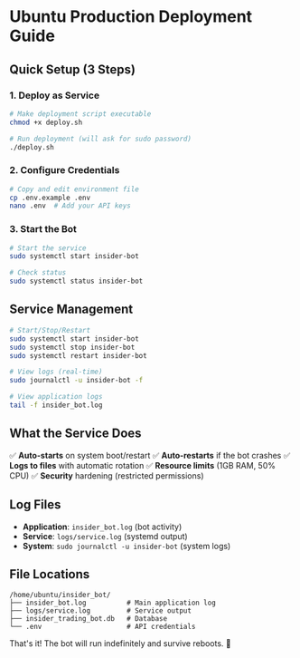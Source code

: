 # Ubuntu Production Deployment Guide

## Quick Setup (3 Steps)

### 1. Deploy as Service
```bash
# Make deployment script executable
chmod +x deploy.sh

# Run deployment (will ask for sudo password)
./deploy.sh
```

### 2. Configure Credentials
```bash
# Copy and edit environment file
cp .env.example .env
nano .env  # Add your API keys
```

### 3. Start the Bot
```bash
# Start the service
sudo systemctl start insider-bot

# Check status
sudo systemctl status insider-bot
```

## Service Management

```bash
# Start/Stop/Restart
sudo systemctl start insider-bot
sudo systemctl stop insider-bot
sudo systemctl restart insider-bot

# View logs (real-time)
sudo journalctl -u insider-bot -f

# View application logs
tail -f insider_bot.log
```

## What the Service Does

✅ **Auto-starts** on system boot/restart
✅ **Auto-restarts** if the bot crashes
✅ **Logs to files** with automatic rotation
✅ **Resource limits** (1GB RAM, 50% CPU)
✅ **Security** hardening (restricted permissions)

## Log Files

- **Application**: `insider_bot.log` (bot activity)
- **Service**: `logs/service.log` (systemd output)
- **System**: `sudo journalctl -u insider-bot` (system logs)

## File Locations

```
/home/ubuntu/insider_bot/
├── insider_bot.log          # Main application log
├── logs/service.log         # Service output
├── insider_trading_bot.db   # Database
└── .env                     # API credentials
```

That's it! The bot will run indefinitely and survive reboots. 🚀